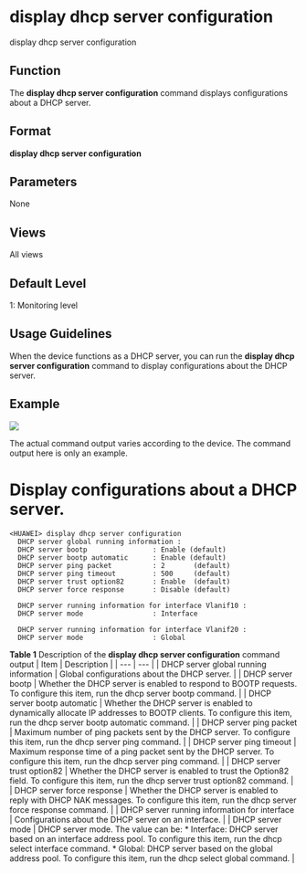 display dhcp server configuration
=================================

display dhcp server configuration

Function
--------



The **display dhcp server configuration** command displays configurations about a DHCP server.




Format
------

**display dhcp server configuration**


Parameters
----------

None

Views
-----

All views


Default Level
-------------

1: Monitoring level


Usage Guidelines
----------------

When the device functions as a DHCP server, you can run the **display dhcp server configuration** command to display configurations about the DHCP server.


Example
-------

![](../public_sys-resources/note_3.0-en-us.png) 

The actual command output varies according to the device. The command output here is only an example.


# Display configurations about a DHCP server.
```
<HUAWEI> display dhcp server configuration
  DHCP server global running information :                                                                                          
  DHCP server bootp                : Enable (default)                                                                              
  DHCP server bootp automatic      : Enable (default)                                                                            
  DHCP server ping packet          : 2       (default)                                                                              
  DHCP server ping timeout         : 500     (default)                                                                              
  DHCP server trust option82       : Enable  (default)                                                                              
  DHCP server force response       : Disable (default)                                                                                
                                                                                                                                    
  DHCP server running information for interface Vlanif10 :                                                                         
  DHCP server mode                 : Interface                                                                                      
                                                                                                                                    
  DHCP server running information for interface Vlanif20 :                                                                           
  DHCP server mode                 : Global

```

**Table 1** Description of the **display dhcp server configuration** command output
| Item | Description |
| --- | --- |
| DHCP server global running information | Global configurations about the DHCP server. |
| DHCP server bootp | Whether the DHCP server is enabled to respond to BOOTP requests. To configure this item, run the dhcp server bootp command. |
| DHCP server bootp automatic | Whether the DHCP server is enabled to dynamically allocate IP addresses to BOOTP clients. To configure this item, run the dhcp server bootp automatic command. |
| DHCP server ping packet | Maximum number of ping packets sent by the DHCP server. To configure this item, run the dhcp server ping command. |
| DHCP server ping timeout | Maximum response time of a ping packet sent by the DHCP server. To configure this item, run the dhcp server ping command. |
| DHCP server trust option82 | Whether the DHCP server is enabled to trust the Option82 field. To configure this item, run the dhcp server trust option82 command. |
| DHCP server force response | Whether the DHCP server is enabled to reply with DHCP NAK messages. To configure this item, run the dhcp server force response command. |
| DHCP server running information for interface | Configurations about the DHCP server on an interface. |
| DHCP server mode | DHCP server mode. The value can be:   * Interface: DHCP server based on an interface address pool. To configure this item, run the dhcp select interface command. * Global: DHCP server based on the global address pool. To configure this item, run the dhcp select global command. |
